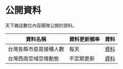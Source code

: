 # 公開資料
天下雜誌數位內容團隊公開的資料。

| 資料名稱              | 資料更新頻率 | 資料          |
| -------------------- | --------- | ------------ |
| 台灣各縣市疫苗接種人數           | 每天       | [資料](https://github.com/cwgrouptw/data/blob/main/covid-19/taiwan-vaccinations.csv) |
| 台灣西南空域空情動態           | 不定期更新       | [資料](https://github.com/cwgrouptw/data/blob/main/pla-adiz/pla-adiz.csv) |
